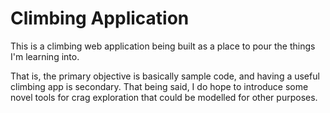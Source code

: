 # Climbing Application

This is a climbing web application being built as a place to pour the things
I'm learning into. 

That is, the primary objective is basically sample code, and having a useful
climbing app is secondary. That being said, I do hope to introduce some novel
tools for crag exploration that could be modelled for other purposes.
